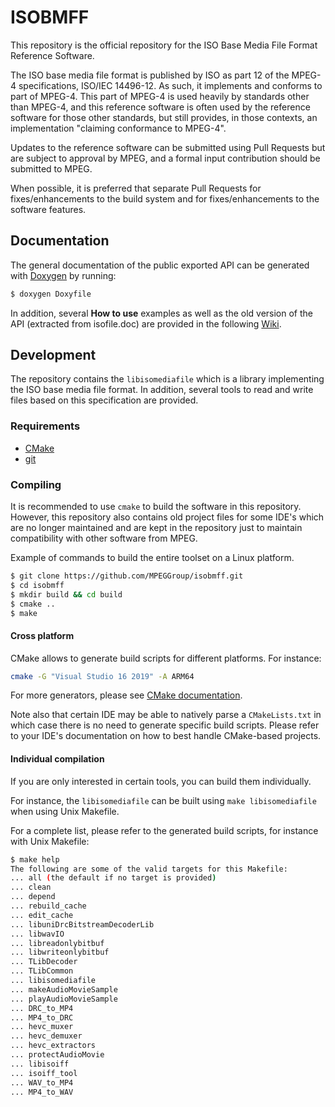 # ISOBMFF

This repository is the official repository for the ISO Base Media File Format
Reference Software.

The ISO base media file format is published by ISO as part 12 of the MPEG-4
specifications, ISO/IEC 14496-12. As such, it implements and conforms to
part of MPEG-4. This part of MPEG-4 is used heavily by standards other than
MPEG-4, and this reference software is often used by the reference software
for those other standards, but still provides, in those contexts, an
implementation "claiming conformance to MPEG-4".

Updates to the reference software can be submitted using Pull Requests but
are subject to approval by MPEG, and a formal input contribution should be
submitted to MPEG.

When possible, it is preferred that separate Pull Requests for
fixes/enhancements to the build system and for fixes/enhancements to the
software features.

## Documentation

The general documentation of the public exported API can be generated with [Doxygen](https://www.doxygen.nl/index.html) by running:

``` sh
$ doxygen Doxyfile
```

In addition, several **How to use** examples as well as the old version of the API (extracted from isofile.doc) are provided in the following [Wiki](https://github.com/MPEGGroup/isobmff/wiki).

## Development

The repository contains the `libisomediafile` which is a library implementing
the ISO base media file format. In addition, several tools to read and
write files based on this specification are provided.

### Requirements

- [CMake](https://cmake.org/)
- [git](https://git-scm.com/)

### Compiling

It is recommended to use `cmake` to build the software in this repository. However, this repository also contains old project files for some IDE's which are no longer maintained and are kept in the repository just to maintain compatibility with other software from MPEG.

Example of commands to build the entire toolset on a Linux platform.

``` sh
$ git clone https://github.com/MPEGGroup/isobmff.git
$ cd isobmff
$ mkdir build && cd build
$ cmake ..
$ make
```

#### Cross platform

CMake allows to generate build scripts for different platforms. For instance:

``` sh
cmake -G "Visual Studio 16 2019" -A ARM64
```

For more generators, please see [CMake documentation](https://cmake.org/cmake/help/latest/manual/cmake-generators.7.html).

Note also that certain IDE may be able to natively parse a `CMakeLists.txt`
in which case there is no need to generate specific build scripts. Please refer to your IDE's documentation on how to best handle CMake-based projects.

#### Individual compilation

If you are only interested in certain tools, you can build them individually.

For instance, the `libisomediafile` can be built using `make libisomediafile`
when using Unix Makefile.

For a complete list, please refer to the generated build scripts, for instance
with Unix Makefile:

``` sh
$ make help
The following are some of the valid targets for this Makefile:
... all (the default if no target is provided)
... clean
... depend
... rebuild_cache
... edit_cache
... libuniDrcBitstreamDecoderLib
... libwavIO
... libreadonlybitbuf
... libwriteonlybitbuf
... TLibDecoder
... TLibCommon
... libisomediafile
... makeAudioMovieSample
... playAudioMovieSample
... DRC_to_MP4
... MP4_to_DRC
... hevc_muxer
... hevc_demuxer
... hevc_extractors
... protectAudioMovie
... libisoiff
... isoiff_tool
... WAV_to_MP4
... MP4_to_WAV
```
